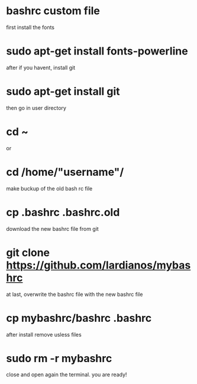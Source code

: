 # bashrc custom file 

first install the fonts

# sudo apt-get install fonts-powerline

after if you havent, install git

# sudo apt-get install git

then go in user directory

# cd ~ 
or
# cd /home/"username"/

make buckup of the old bash rc file

# cp .bashrc .bashrc.old

download the new bashrc file from git

# git clone https://github.com/lardianos/mybashrc

at last, overwrite the bashrc file with the new bashrc file

# cp mybashrc/bashrc .bashrc

after install remove usless files

# sudo rm -r mybashrc

close and open again the terminal.
you are ready!

